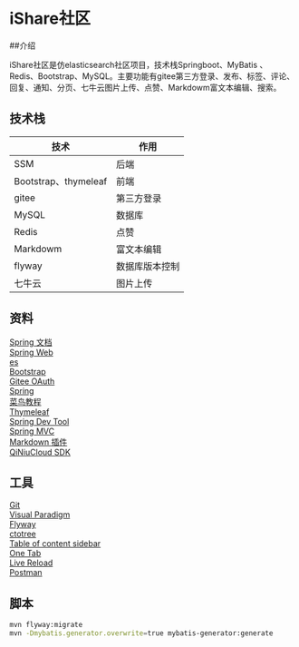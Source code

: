 # iShare社区
##介绍

iShare社区是仿elasticsearch社区项目，技术栈Springboot、MyBatis 、Redis、Bootstrap、MySQL。主要功能有gitee第三方登录、发布、标签、评论、回复、通知、分页、七牛云图片上传、点赞、Markdowm富文本编辑、搜索。

## 技术栈

|  技术   |  作用   |
| --- | --- |
| SSM | 后端 |
|  Bootstrap、thymeleaf|前端|
| gitee | 第三方登录 |
| MySQL | 数据库 |
| Redis | 点赞 |
| Markdowm | 富文本编辑 |
| flyway | 数据库版本控制 |
| 七牛云 | 图片上传 |
## 资料
[Spring 文档](https://spring.io/guides)    
[Spring Web](https://spring.io/guides/gs/serving-web-content/)   
[es](https://elasticsearch.cn/explore)    
[Bootstrap](https://v3.bootcss.com/getting-started/)    
[Gitee OAuth](https://gitee.com/api/v5/oauth_doc#/)    
[Spring](https://docs.spring.io/spring-boot/docs/2.0.0.RC1/reference/htmlsingle/#boot-features-embedded-database-support)    
[菜鸟教程](https://www.runoob.com/mysql/mysql-insert-query.html)    
[Thymeleaf](https://www.thymeleaf.org/doc/tutorials/3.0/usingthymeleaf.html#setting-attribute-values)    
[Spring Dev Tool](https://docs.spring.io/spring-boot/docs/2.0.0.RC1/reference/htmlsingle/#using-boot-devtools)  
[Spring MVC](https://docs.spring.io/spring/docs/5.0.3.RELEASE/spring-framework-reference/web.html#mvc-handlermapping-interceptor)  
[Markdown 插件](http://editor.md.ipandao.com/)   
[QiNiuCloud SDK](https://developer.qiniu.com/kodo/sdk/1239/java)  

## 工具
[Git](https://git-scm.com/download)   
[Visual Paradigm](https://www.visual-paradigm.com)    
[Flyway](https://flywaydb.org/getstarted/firststeps/maven)     
[ctotree](https://www.octotree.io/)   
[Table of content sidebar](https://chrome.google.com/webstore/detail/table-of-contents-sidebar/ohohkfheangmbedkgechjkmbepeikkej)    
[One Tab](https://chrome.google.com/webstore/detail/chphlpgkkbolifaimnlloiipkdnihall)    
[Live Reload](https://chrome.google.com/webstore/detail/livereload/jnihajbhpnppcggbcgedagnkighmdlei/related)  
[Postman](https://chrome.google.com/webstore/detail/coohjcphdfgbiolnekdpbcijmhambjff)

## 脚本

```bash
mvn flyway:migrate
mvn -Dmybatis.generator.overwrite=true mybatis-generator:generate
```

